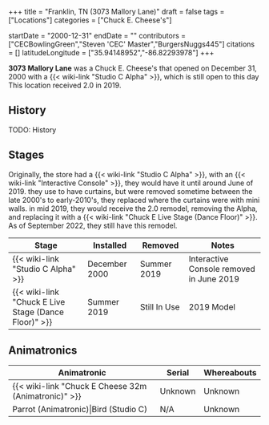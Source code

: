 +++
title = "Franklin, TN (3073 Mallory Lane)"
draft = false
tags = ["Locations"]
categories = ["Chuck E. Cheese's"]


startDate = "2000-12-31"
endDate = ""
contributors = ["CECBowlingGreen","Steven 'CEC' Master","BurgersNuggs445"]
citations = []
latitudeLongitude = ["35.94148952","-86.82293978"]
+++

**3073 Mallory Lane** was a Chuck E. Cheese's that opened on December 31, 2000 with a {{< wiki-link "Studio C Alpha" >}}, which is still open to this day This location received 2.0 in 2019.

## History

TODO: History

## Stages

Originally, the store had a {{< wiki-link "Studio C Alpha" >}}, with an {{< wiki-link "Interactive Console" >}}, they would have it until around June of 2019. they use to have curtains, but were removed sometime between the late 2000's to early-2010's, they replaced where the curtains were with mini walls. in mid 2019, they would receive the 2.0 remodel, removing the Alpha, and replacing it with a {{< wiki-link "Chuck E Live Stage (Dance Floor)" >}}. As of September 2022, they still have this remodel.

| Stage                                                      | Installed     | Removed      | Notes                                    |
|------------------------------------------------------------|---------------|--------------|------------------------------------------|
| {{< wiki-link "Studio C Alpha" >}}                   | December 2000 | Summer 2019  | Interactive Console removed in June 2019 |
| {{< wiki-link "Chuck E Live Stage (Dance Floor)" >}} | Summer 2019   | Still In Use | 2019 Model                               |

## Animatronics

| Animatronic                                                | Serial  | Whereabouts |
|------------------------------------------------------------|---------|-------------|
| {{< wiki-link "Chuck E Cheese 32m (Animatronic)" >}} | Unknown | Unknown     |
| Parrot (Animatronic)\|Bird (Studio C)                      | N/A     | Unknown     |